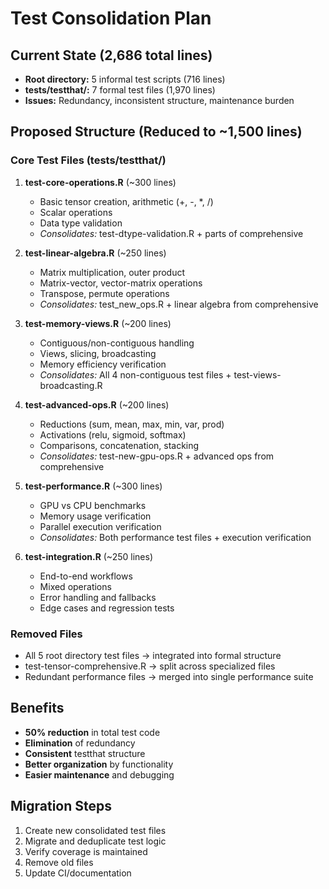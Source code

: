 # Test Consolidation Plan

## Current State (2,686 total lines)
- **Root directory:** 5 informal test scripts (716 lines)
- **tests/testthat/:** 7 formal test files (1,970 lines)
- **Issues:** Redundancy, inconsistent structure, maintenance burden

## Proposed Structure (Reduced to ~1,500 lines)

### Core Test Files (tests/testthat/)

1. **test-core-operations.R** (~300 lines)
   - Basic tensor creation, arithmetic (+, -, *, /)  
   - Scalar operations
   - Data type validation
   - *Consolidates:* test-dtype-validation.R + parts of comprehensive

2. **test-linear-algebra.R** (~250 lines)
   - Matrix multiplication, outer product
   - Matrix-vector, vector-matrix operations
   - Transpose, permute operations
   - *Consolidates:* test_new_ops.R + linear algebra from comprehensive

3. **test-memory-views.R** (~200 lines)
   - Contiguous/non-contiguous handling
   - Views, slicing, broadcasting
   - Memory efficiency verification
   - *Consolidates:* All 4 non-contiguous test files + test-views-broadcasting.R

4. **test-advanced-ops.R** (~200 lines)
   - Reductions (sum, mean, max, min, var, prod)
   - Activations (relu, sigmoid, softmax)
   - Comparisons, concatenation, stacking
   - *Consolidates:* test-new-gpu-ops.R + advanced ops from comprehensive

5. **test-performance.R** (~300 lines)
   - GPU vs CPU benchmarks
   - Memory usage verification
   - Parallel execution verification
   - *Consolidates:* Both performance test files + execution verification

6. **test-integration.R** (~250 lines)
   - End-to-end workflows
   - Mixed operations
   - Error handling and fallbacks
   - Edge cases and regression tests

### Removed Files
- All 5 root directory test files → integrated into formal structure
- test-tensor-comprehensive.R → split across specialized files
- Redundant performance files → merged into single performance suite

## Benefits
- **50% reduction** in total test code
- **Elimination** of redundancy
- **Consistent** testthat structure
- **Better organization** by functionality
- **Easier maintenance** and debugging

## Migration Steps
1. Create new consolidated test files
2. Migrate and deduplicate test logic
3. Verify coverage is maintained
4. Remove old files
5. Update CI/documentation 